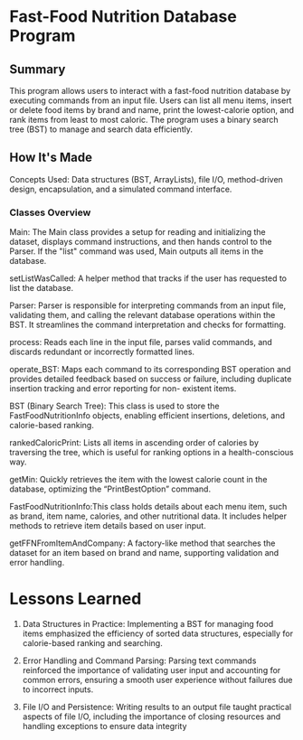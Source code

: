 
# Fast-Food Nutrition Database Program
## Summary
This program allows users to interact with a fast-food nutrition database by executing commands from an input file. Users can list all menu items, insert or delete food items by brand and name, print the lowest-calorie option, and rank items from least to most caloric. The program uses a binary search tree (BST) to manage and search data efficiently.

## How It's Made
Concepts Used: Data structures (BST, ArrayLists), file I/O, method-driven design, encapsulation, and a simulated command interface.

### Classes Overview

Main: The Main class provides a setup for reading and initializing the dataset, displays command instructions, and then hands control to the Parser. If the "list" command was used, Main outputs all items in the database.

  setListWasCalled: A helper method that tracks if the user has requested to list the database.

Parser: Parser is responsible for interpreting commands from an input file, validating them, and calling the relevant database operations within the BST. It streamlines the command interpretation and checks for formatting.

  process: Reads each line in the input file, parses valid commands, and discards redundant or         incorrectly formatted lines.
 
  operate_BST: Maps each command to its corresponding BST operation and provides detailed feedback     based on success or failure, including duplicate insertion tracking and error reporting for non-     existent items.

BST (Binary Search Tree): This class is used to store the FastFoodNutritionInfo objects, enabling efficient insertions, deletions, and calorie-based ranking.

  rankedCaloricPrint: Lists all items in ascending order of calories by traversing the tree, which     is useful for ranking options in a health-conscious way.

  getMin: Quickly retrieves the item with the lowest calorie count in the database, optimizing the     “PrintBestOption” command.

FastFoodNutritionInfo:This class holds details about each menu item, such as brand, item name, calories, and other nutritional data. It includes helper methods to retrieve item details based on user input.

  getFFNFromItemAndCompany: A factory-like method that searches the dataset for an item based on       brand and name, supporting validation and error handling.

# Lessons Learned
1. Data Structures in Practice: Implementing a BST for managing food items emphasized the efficiency    of sorted data structures, especially for calorie-based ranking and searching.

2. Error Handling and Command Parsing: Parsing text commands reinforced the importance of validating    user input and accounting for common errors, ensuring a smooth user experience without failures      due to incorrect inputs.

3. File I/O and Persistence: Writing results to an output file taught practical aspects of file I/O,     including the importance of closing resources and handling exceptions to ensure data integrity
